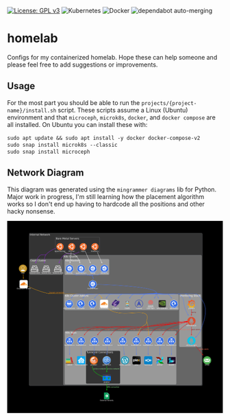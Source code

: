 [![License: GPL v3](https://img.shields.io/badge/License-GPLv3-blue.svg)](https://www.gnu.org/licenses/gpl-3.0) ![Kubernetes](https://img.shields.io/badge/kubernetes-%23326ce5.svg?style=for-the-badge&logo=kubernetes&logoColor=white) ![Docker](https://img.shields.io/badge/docker-%230db7ed.svg?style=for-the-badge&logo=docker&logoColor=white) ![dependabot auto-merging](https://github.com/v1nsai/homelab/actions/workflows/dependabot.yml/badge.svg)

# homelab
Configs for my containerized homelab.  Hope these can help someone and please feel free to add suggestions or improvements.

## Usage
For the most part you should be able to run the `projects/{project-name}/install.sh` script.  These scripts assume a Linux (Ubuntu) environment and that `microceph`, `microk8s`, `docker`, and `docker compose` are all installed.  On Ubuntu you can install these with:

```
sudo apt update && sudo apt install -y docker docker-compose-v2
sudo snap install microk8s --classic
sudo snap install microceph
```

## Network Diagram
This diagram was generated using the `mingrammer diagrams` lib for Python. Major work in progress, I'm still learning how the placement algorithm works so I don't end up having to hardcode all the positions and other hacky nonsense.

![homelab](https://github.com/v1nsai/homelab/blob/develop/projects/diagrams/homelab.png)
